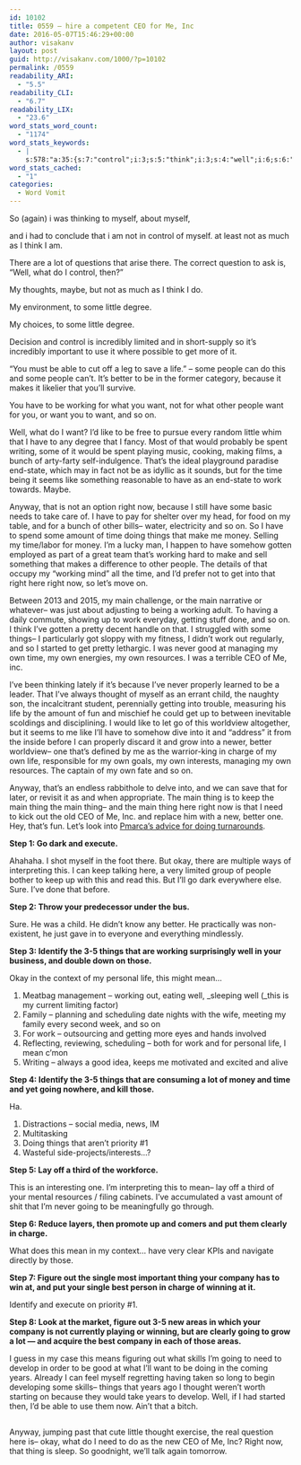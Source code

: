 ```yaml
---
id: 10102
title: 0559 – hire a competent CEO for Me, Inc
date: 2016-05-07T15:46:29+00:00
author: visakanv
layout: post
guid: http://visakanv.com/1000/?p=10102
permalink: /0559
readability_ARI:
  - "5.5"
readability_CLI:
  - "6.7"
readability_LIX:
  - "23.6"
word_stats_word_count:
  - "1174"
word_stats_keywords:
  - |
    s:578:"a:35:{s:7:"control";i:3;s:5:"think";i:3;s:4:"well";i:6;s:6:"little";i:4;s:6:"degree";i:3;s:4:"life";i:5;s:6:"people";i:5;s:6:"better";i:4;s:7:"because";i:4;s:7:"working";i:6;s:4:"want";i:6;s:4:"like";i:4;s:4:"time";i:6;s:4:"work";i:5;s:6:"anyway";i:3;s:5:"right";i:5;s:6:"amount";i:3;s:6:"things";i:6;s:5:"money";i:3;s:4:"main";i:6;s:4:"good";i:3;s:9:"resources";i:3;s:7:"thought";i:3;s:4:"i'll";i:3;s:6:"charge";i:3;s:5:"thing";i:6;s:4:"keep";i:3;s:4:"need";i:3;s:4:"step";i:8;s:4:"okay";i:3;s:8:"identify";i:3;s:4:"mean";i:4;s:5:"going";i:4;s:7:"company";i:3;s:5:"years";i:3;}";
word_stats_cached:
  - "1"
categories:
  - Word Vomit
---
```

So (again) i was thinking to myself, about myself,

and i had to conclude that i am not in control of myself. at least not as much as I think I am.

There are a lot of questions that arise there. The correct question to ask is, &#8220;Well, what do I control, then?&#8221;

My thoughts, maybe, but not as much as I think I do.

My environment, to some little degree.

My choices, to some little degree.

Decision and control is incredibly limited and in short-supply so it&#8217;s incredibly important to use it where possible to get more of it.

&#8220;You must be able to cut off a leg to save a life.&#8221; – some people can do this and some people can&#8217;t. It&#8217;s better to be in the former category, because it makes it likelier that you&#8217;ll survive.

You have to be working for what you want, not for what other people want for you, or want you to want, and so on.

Well, what do I want? I&#8217;d like to be free to pursue every random little whim that I have to any degree that I fancy. Most of that would probably be spent writing, some of it would be spent playing music, cooking, making films, a bunch of arty-farty self-indulgence. That&#8217;s the ideal playground paradise end-state, which may in fact not be as idyllic as it sounds, but for the time being it seems like something reasonable to have as an end-state to work towards. Maybe.

Anyway, that is not an option right now, because I still have some basic needs to take care of. I have to pay for shelter over my head, for food on my table, and for a bunch of other bills– water, electricity and so on. So I have to spend some amount of time doing things that make me money. Selling my time/labor for money. I&#8217;m a lucky man, I happen to have somehow gotten employed as part of a great team that&#8217;s working hard to make and sell something that makes a difference to other people. The details of that occupy my &#8220;working mind&#8221; all the time, and I&#8217;d prefer not to get into that right here right now, so let&#8217;s move on.

Between 2013 and 2015, my main challenge, or the main narrative or whatever– was just about adjusting to being a working adult. To having a daily commute, showing up to work everyday, getting stuff done, and so on. I think I&#8217;ve gotten a pretty decent handle on that. I struggled with some things– I particularly got sloppy with my fitness, I didn&#8217;t work out regularly, and so I started to get pretty lethargic. I was never good at managing my own time, my own energies, my own resources. I was a terrible CEO of Me, inc.

I&#8217;ve been thinking lately if it&#8217;s because I&#8217;ve never properly learned to be a leader. That I&#8217;ve always thought of myself as an errant child, the naughty son, the incalcitrant student, perennially getting into trouble, measuring his life by the amount of fun and mischief he could get up to between inevitable scoldings and disciplining. I would like to let go of this worldview altogether, but it seems to me like I&#8217;ll have to somehow dive into it and &#8220;address&#8221; it from the inside before I can properly discard it and grow into a newer, better worldview– one that&#8217;s defined by me as the warrior-king in charge of my own life, responsible for my own goals, my own interests, managing my own resources. The captain of my own fate and so on.

Anyway, that&#8217;s an endless rabbithole to delve into, and we can save that for later, or revisit it as and when appropriate. The main thing is to keep the main thing the main thing– and the main thing here right now is that I need to kick out the old CEO of Me, Inc. and replace him with a new, better one. Hey, that&#8217;s fun. Let&#8217;s look into [Pmarca&#8217;s advice for doing turnarounds](http://pmarchive.com/guide_to_big_companies_part1.html).

**Step 1: Go dark and execute.**

Ahahaha. I shot myself in the foot there. But okay, there are multiple ways of interpreting this. I can keep talking here, a very limited group of people bother to keep up with this and read this. But I&#8217;ll go dark everywhere else. Sure. I&#8217;ve done that before.

**Step 2: Throw your predecessor under the bus.**

Sure. He was a child. He didn&#8217;t know any better. He practically was non-existent, he just gave in to everyone and everything mindlessly.

**Step 3: Identify the 3-5 things that are working surprisingly well in your business, and double down on those.**

Okay in the context of my personal life, this might mean&#8230;

  1. Meatbag management – working out, eating well, _sleeping well (_this is my current limiting factor)
  2. Family – planning and scheduling date nights with the wife, meeting my family every second week, and so on
  3. For work – outsourcing and getting more eyes and hands involved
  4. Reflecting, reviewing, scheduling – both for work and for personal life, I mean c&#8217;mon
  5. Writing – always a good idea, keeps me motivated and excited and alive

**Step 4: Identify the 3-5 things that are consuming a lot of money and time and yet going nowhere, and kill those.**

Ha.

  1. Distractions – social media, news, IM
  2. Multitasking
  3. Doing things that aren&#8217;t priority #1
  4. Wasteful side-projects/interests&#8230;?

**Step 5: Lay off a third of the workforce.**

This is an interesting one. I&#8217;m interpreting this to mean– lay off a third of your mental resources / filing cabinets. I&#8217;ve accumulated a vast amount of shit that I&#8217;m never going to be meaningfully go through.

**Step 6: Reduce layers, then promote up and comers and put them clearly in charge.**

What does this mean in my context&#8230; have very clear KPIs and navigate directly by those.

**Step 7: Figure out the single most important thing your company has to win at, and put your single best person in charge of winning at it.**

Identify and execute on priority #1.

**Step 8: Look at the market, figure out 3-5 new areas in which your company is not currently playing or winning, but are clearly going to grow a lot &#8212; and acquire the best company in each of those areas.**

I guess in my case this means figuring out what skills I&#8217;m going to need to develop in order to be good at what I&#8217;ll want to be doing in the coming years. Already I can feel myself regretting having taken so long to begin developing some skills– things that years ago I thought weren&#8217;t worth starting on because they would take years to develop. Well, if I had started then, I&#8217;d be able to use them now. Ain&#8217;t that a bitch.

##

Anyway, jumping past that cute little thought exercise, the real question here is– okay, what do I need to do as the new CEO of Me, Inc? Right now, that thing is sleep. So goodnight, we&#8217;ll talk again tomorrow.